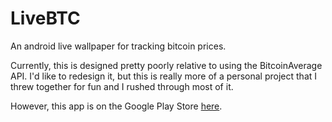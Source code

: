 LiveBTC
=======
An android live wallpaper for tracking bitcoin prices.

Currently, this is designed pretty poorly relative to using the BitcoinAverage API. I'd like to redesign it, but this is really more of a personal project that I threw together for fun and I rushed through most of it.

However, this app is on the Google Play Store [here](https://play.google.com/store/apps/details?id=me.nickpierson.livebtc).

